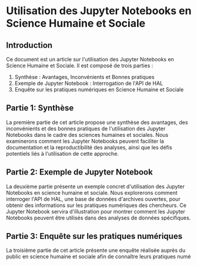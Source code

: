 # Utilisation des Jupyter Notebooks en Science Humaine et Sociale

## Introduction

Ce document est un article sur l'utilisation des Jupyter Notebooks en Science Humaine et Sociale. Il est composé de trois parties :

1. Synthèse : Avantages, Inconvénients et Bonnes pratiques
2. Exemple de Jupyter Notebook : Interrogation de l'API de HAL
3. Enquête sur les pratiques numériques en Science Humaine et Sociale

## Partie 1: Synthèse

La première partie de cet article propose une synthèse des avantages, des inconvénients et des bonnes pratiques de l'utilisation des Jupyter Notebooks dans le cadre des sciences humaines et sociales. Nous examinerons comment les Jupyter Notebooks peuvent faciliter la documentation et la reproductibilité des analyses, ainsi que les défis potentiels liés à l'utilisation de cette approche.

## Partie 2: Exemple de Jupyter Notebook

La deuxième partie présente un exemple concret d'utilisation des Jupyter Notebooks en science humaine et sociale. Nous explorerons comment interroger l'API de HAL, une base de données d'archives ouvertes, pour obtenir des informations sur les pratiques numériques des chercheurs. Ce Jupyter Notebook servira d'illustration pour montrer comment les Jupyter Notebooks peuvent être utilisés dans des analyses de données spécifiques.

## Partie 3: Enquête sur les pratiques numériques

La troisième partie de cet article présente une enquête réalisée auprès du public en science humaine et sociale afin de connaître leurs pratiques numé
